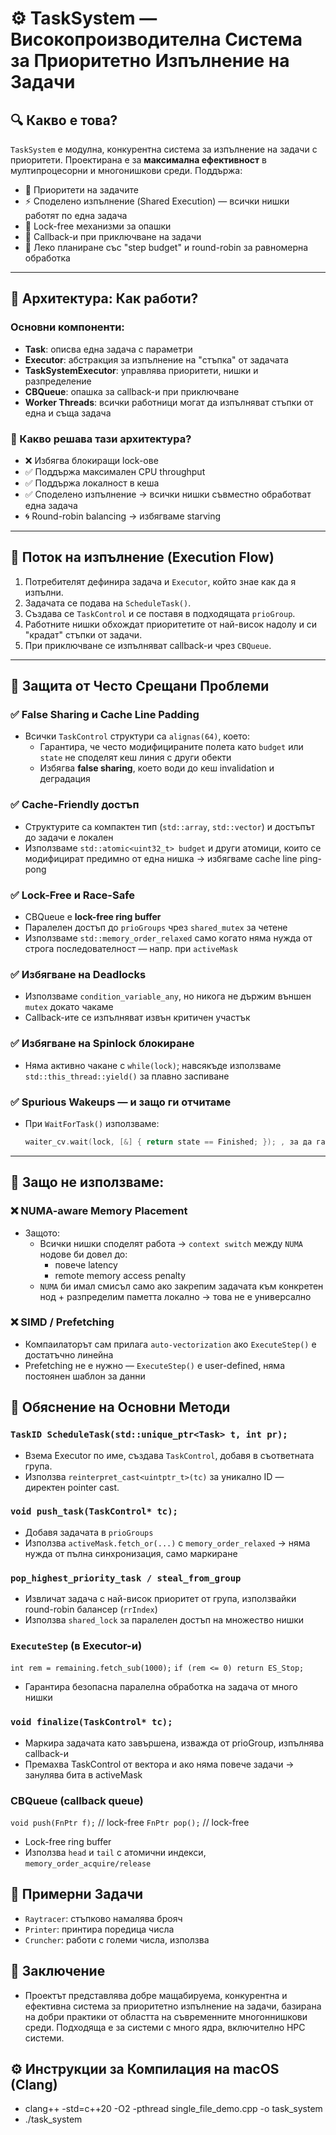 # ⚙️ TaskSystem — Високопроизводителна Система за Приоритетно Изпълнение на Задачи

## 🔍 Какво е това?

`TaskSystem` е модулна, конкурентна система за изпълнение на задачи с приоритети. Проектирана е за **максимална ефективност** в мултипроцесорни и многонишкови среди. Поддържа:

- 📌 Приоритети на задачите
- ⚡ Споделено изпълнение (Shared Execution) — всички нишки работят по една задача
- 🚀 Lock-free механизми за опашки
- 🧠 Callback-и при приключване на задачи
- 🧵 Леко планиране със "step budget" и round-robin за равномерна обработка

---

## 🧱 Архитектура: Как работи?

### Основни компоненти:

- **Task**: описва една задача с параметри
- **Executor**: абстракция за изпълнение на "стъпка" от задачата
- **TaskSystemExecutor**: управлява приоритети, нишки и разпределение
- **CBQueue**: опашка за callback-и при приключване
- **Worker Threads**: всички работници могат да изпълняват стъпки от една и съща задача

### 🧠 Какво решава тази архитектура?

- ❌ Избягва блокиращи lock-ове
- ✅ Поддържа максимален CPU throughput
- ✅ Поддържа локалност в кеша
- ✅ Споделено изпълнение → всички нишки съвместно обработват една задача
- 🌀 Round-robin balancing → избягваме starving

---

## 🧮 Поток на изпълнение (Execution Flow)

1. Потребителят дефинира задача и `Executor`, който знае как да я изпълни.
2. Задачата се подава на `ScheduleTask()`.
3. Създава се `TaskControl` и се поставя в подходящата `prioGroup`.
4. Работните нишки обхождат приоритетите от най-висок надолу и си "крадат" стъпки от задачи.
5. При приключване се изпълняват callback-и чрез `CBQueue`.

---

## 🔐 Защита от Често Срещани Проблеми

### ✅ False Sharing и Cache Line Padding

- Всички `TaskControl` структури са `alignas(64)`, което:
  - Гарантира, че често модифицираните полета като `budget` или `state` не споделят кеш линия с други обекти
  - Избягва **false sharing**, което води до кеш invalidation и деградация

### ✅ Cache-Friendly достъп

- Структурите са компактен тип (`std::array`, `std::vector`) и достъпът до задачи е локален
- Използваме `std::atomic<uint32_t> budget` и други атомици, които се модифицират предимно от една нишка → избягваме cache line ping-pong

### ✅ Lock-Free и Race-Safe

- CBQueue e **lock-free ring buffer**
- Паралелен достъп до `prioGroups` чрез `shared_mutex` за четене
- Използваме `std::memory_order_relaxed` само когато няма нужда от строга последователност — напр. при `activeMask`

### ✅ Избягване на Deadlocks

- Използваме `condition_variable_any`, но никога не държим външен `mutex` докато чакаме
- Callback-ите се изпълняват извън критичен участък

### ✅ Избягване на Spinlock блокиране

- Няма активно чакане с `while(lock)`; навсякъде използваме `std::this_thread::yield()` за плавно заспиване

### ✅ Spurious Wakeups — и защо ги отчитаме

- При `WaitForTask()` използваме:
  ```cpp
  waiter_cv.wait(lock, [&] { return state == Finished; }); , за да гарантираме, че ще се събудим само при реално приключване — избягваме фалшиво събуждане

---

## 🚫 Защо не използваме:

### ❌ NUMA-aware Memory Placement

- Защото:
    - Всички нишки споделят работа → `context switch` между `NUMA` нодове би довел до:
       - повече latency
       - remote memory access penalty
    - `NUMA` би имал смисъл само ако закрепим задачата към конкретен нод + разпределим паметта локално → това не е универсално

### ❌ SIMD / Prefetching

- Компаилаторът сам прилага `auto-vectorization` ако `ExecuteStep()` е достатъчно линейна
- Prefetching не е нужно — `ExecuteStep()` е user-defined, няма постоянен шаблон за данни

## 📖 Обяснение на Основни Методи

### `TaskID ScheduleTask(std::unique_ptr<Task> t, int pr);`

- Взема Executor по име, създава `TaskControl`, добавя в съответната група.
- Използва `reinterpret_cast<uintptr_t>(tc)` за уникално ID — директен pointer cast.

### `void push_task(TaskControl* tc);`

- Добавя задачата в `prioGroups`
- Използва `activeMask.fetch_or(...)` с `memory_order_relaxed` → няма нужда от пълна синхронизация, само маркиране

### `pop_highest_priority_task / steal_from_group`

- Извличат задача с най-висок приоритет от група, използвайки round-robin балансер (`rrIndex`)
- Използва `shared_lock` за паралелен достъп на множество нишки

###  `ExecuteStep` (в Executor-и)

`int rem = remaining.fetch_sub(1000);`
`if (rem <= 0) return ES_Stop;`
- Гарантира безопасна паралелна обработка на задача от много нишки

### `void finalize(TaskControl* tc);`

- Маркира задачата като завършена, изважда от prioGroup, изпълнява callback-и
- Премахва TaskControl от вектора и ако няма повече задачи → занулява бита в activeMask

### CBQueue (callback queue)

`void push(FnPtr f);` // lock-free
`FnPtr pop();`        // lock-free
- Lock-free ring buffer
- Използва `head` и `tail` с атомични индекси, `memory_order_acquire/release`

## 🧪 Примерни Задачи

- `Raytracer`: стъпково намалява брояч
- `Printer`: принтира поредица числа
- `Cruncher`: работи с големи числа, използва

## 📌 Заключение

- Проектът представлява добре мащабируема, конкурентна и ефективна система за       приоритетно изпълнение на задачи, базирана на добри практики от областта на съвременните многоннишкови среди. Подходяща е за системи с много ядра, включително HPC системи.

## ⚙️ Инструкции за Компилация на macOS (Clang)

- clang++ -std=c++20 -O2 -pthread single_file_demo.cpp -o task_system
- ./task_system


